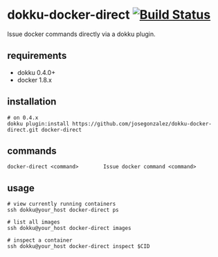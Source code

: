 # dokku-docker-direct [![Build Status](https://img.shields.io/travis/josegonzalez/dokku-docker-direct.svg?branch=master "Build Status")](https://travis-ci.org/josegonzalez/dokku-docker-direct)

Issue docker commands directly via a dokku plugin.

## requirements

- dokku 0.4.0+
- docker 1.8.x

## installation

```shell
# on 0.4.x
dokku plugin:install https://github.com/josegonzalez/dokku-docker-direct.git docker-direct
```

## commands

```shell
docker-direct <command>        Issue docker command <command>
```

## usage

```shell
# view currently running containers
ssh dokku@your_host docker-direct ps

# list all images
ssh dokku@your_host docker-direct images

# inspect a container
ssh dokku@your_host docker-direct inspect $CID
```
